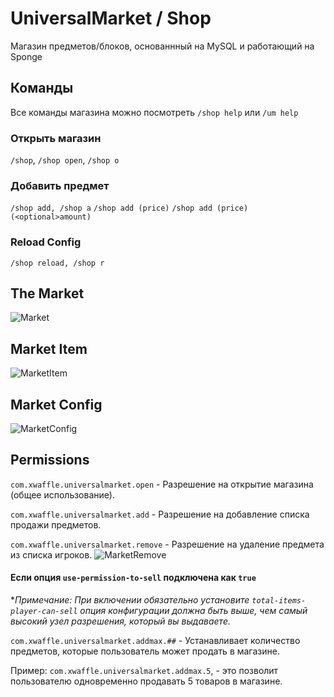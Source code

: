 # UniversalMarket / Shop
Магазин предметов/блоков, основаннный на MySQL и работающий на Sponge


## Команды

Все команды магазина можно посмотреть `/shop help` или `/um help`

### Открыть магазин
`/shop`, `/shop open`, `/shop o`

### Добавить предмет
`/shop add, /shop a`
`/shop add (price)`
`/shop add (price) (<optional>amount)`

### Reload Config
`/shop reload, /shop r`

## The Market
![Market](https://gyazo.com/aa747f5486fbe224f74984d94bbd91f6.png)
## Market Item
![MarketItem](https://gyazo.com/34bf241b733cbed513214f9d89bf177d.png)
## Market Config
![MarketConfig](https://gyazo.com/8620a0d03a31c549d692fa37a4540de6.png)

## Permissions

`com.xwaffle.universalmarket.open` - Разрешение на открытие магазина (общее использование).

`com.xwaffle.universalmarket.add` - Разрешение на добавление списка продажи предметов.

`com.xwaffle.universalmarket.remove` - Разрешение на удаление предмета из списка игроков.
![MarketRemove](https://gyazo.com/bb9fbd4406a8c85dd7f74e0adbeedb33.png)

#### Если опция `use-permission-to-sell` подключена как `true`

**Примечание: При включении обязательно установите `total-items-player-can-sell` опция конфигурации должна быть выше, чем самый высокий узел разрешения, который вы выдаваете.*

`com.xwaffle.universalmarket.addmax.##` - Устанавливает количество предметов, которые пользователь может продать в магазине.

Пример: `com.xwaffle.universalmarket.addmax.5`, - это позволит пользователю одновременно продавать 5 товаров в магазине.


